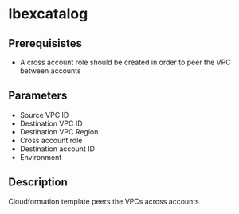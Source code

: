 # Ibexcatalog

## Prerequisistes 
* A cross account role should be created in order to peer the VPC between accounts

## Parameters
* Source VPC ID
* Destination VPC ID
* Destination VPC Region
* Cross account role
* Destination account ID
* Environment

## Description
Cloudformation template peers the VPCs across accounts